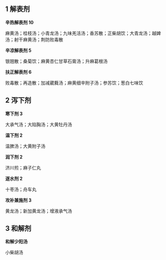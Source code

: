 ## 1 解表剂

**辛热解表剂 10**

麻黄汤；桂枝汤；小青龙汤；九味羌活汤；香苏散；正柴胡饮；大青龙汤；越婢汤；射干麻黄汤；荆防败毒散

**辛凉解表剂 5**

银翘散；桑菊饮；麻黄杏仁甘草石膏汤；升麻葛根汤

**扶正解表剂 6**

败毒散；再造散；加减葳蕤汤；麻黄细辛附子汤；参苏饮；葱白七味饮

## 2 泻下剂

**寒下剂 3**

大承气汤；大陷胸汤；大黄牡丹汤

**温下剂 2**

温脾汤；大黄附子汤

**润下剂 2**

济川煎；麻子仁丸

**逐水剂 2**

十枣汤；舟车丸

**攻补兼施剂 3**

黄龙汤；新加黄龙汤；增液承气汤

## 3 和解剂

**和解少阳汤**

小柴胡汤